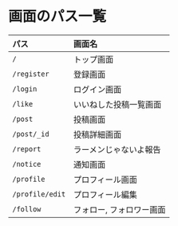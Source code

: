# 画面のパス一覧

|パス|画面名|
|:--|:--|
|`/`|トップ画面|
|`/register`|登録画面|
|`/login`|ログイン画面|
|`/like`|いいねした投稿一覧画面|
|`/post`|投稿画面|
|`/post/_id`|投稿詳細画面|
|`/report`|ラーメンじゃないよ報告|
|`/notice`|通知画面|
|`/profile`|プロフィール画面|
|`/profile/edit`|プロフィール編集|
|`/follow`|フォロー, フォロワー画面|
